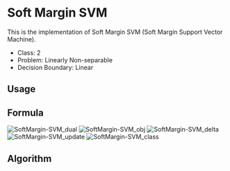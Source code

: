 # Soft Margin SVM

This is the implementation of Soft Margin SVM (Soft Margin Support Vector Machine).

- Class: 2
- Problem: Linearly Non-separable
- Decision Boundary: Linear

## Usage

## Formula

![SoftMargin-SVM_dual](https://user-images.githubusercontent.com/56967584/130267821-a46ce22f-1acd-4e37-9e14-0269e30b1e00.png)
![SoftMargin-SVM_obj](https://user-images.githubusercontent.com/56967584/130267828-c346f820-7c96-4b7d-afc9-127d7539b0d5.png)
![SoftMargin-SVM_delta](https://user-images.githubusercontent.com/56967584/130267833-48e2d2a8-e54f-407d-92e1-db31f85f13f1.png)
![SoftMargin-SVM_update](https://user-images.githubusercontent.com/56967584/130267837-854ac1fa-3f09-46a8-a030-d406dd96752c.png)
![SoftMargin-SVM_class](https://user-images.githubusercontent.com/56967584/130281866-5e8209af-89c0-4ff1-b686-47256a5461fe.png)


## Algorithm
